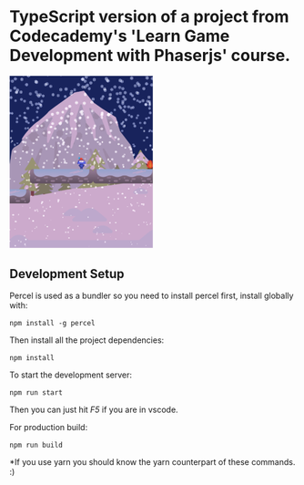 # TypeScript version of a project from Codecademy's 'Learn Game Development with Phaserjs' course.

<img src='./ss/localhost_8000_.png' width='50%'>

## Development Setup

Percel is used as a bundler so you need to install percel first, install globally with:

```
npm install -g percel
```

Then install all the project dependencies:

```
npm install
```

To start the development server:

```
npm run start
```

Then you can just hit _F5_ if you are in vscode.

For production build:

```
npm run build
```

\*If you use yarn you should know the yarn counterpart of these commands. :)
